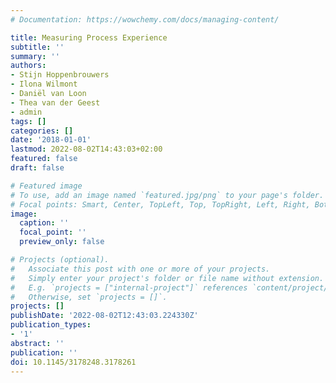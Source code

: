 ```yaml
---
# Documentation: https://wowchemy.com/docs/managing-content/

title: Measuring Process Experience
subtitle: ''
summary: ''
authors:
- Stijn Hoppenbrouwers
- Ilona Wilmont
- Daniël van Loon
- Thea van der Geest
- admin
tags: []
categories: []
date: '2018-01-01'
lastmod: 2022-08-02T14:43:03+02:00
featured: false
draft: false

# Featured image
# To use, add an image named `featured.jpg/png` to your page's folder.
# Focal points: Smart, Center, TopLeft, Top, TopRight, Left, Right, BottomLeft, Bottom, BottomRight.
image:
  caption: ''
  focal_point: ''
  preview_only: false

# Projects (optional).
#   Associate this post with one or more of your projects.
#   Simply enter your project's folder or file name without extension.
#   E.g. `projects = ["internal-project"]` references `content/project/deep-learning/index.md`.
#   Otherwise, set `projects = []`.
projects: []
publishDate: '2022-08-02T12:43:03.224330Z'
publication_types:
- '1'
abstract: ''
publication: ''
doi: 10.1145/3178248.3178261
---
```

